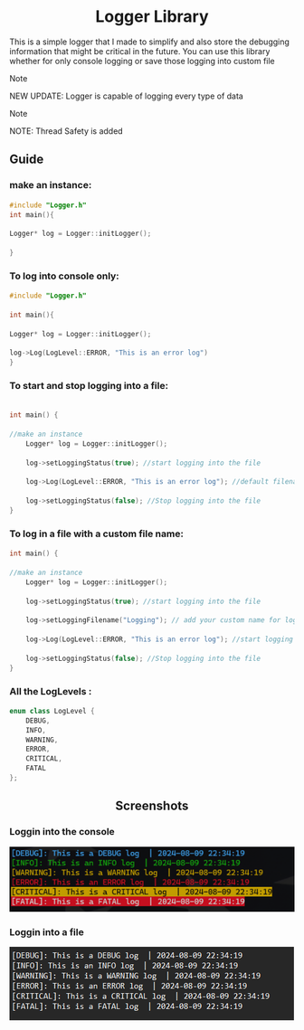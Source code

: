 <h1 align="center"> Logger Library </h1>

This is a simple logger that I made to simplify and also store the debugging information that might be critical in the future.
You can use this library whether for only console logging or save those logging into custom file

> [!NOTE]
> NEW UPDATE: Logger is capable of logging every type of data

> [!NOTE]
> NOTE: Thread Safety is added

<h2>Guide</h2>

 <h3> make an instance: </h3>
   
```CPP
#include "Logger.h"
int main(){

Logger* log = Logger::initLogger();

}
```

<h3>To log into console only: </h3> 

```CPP
#include "Logger.h"

int main(){

Logger* log = Logger::initLogger();

log->Log(LogLevel::ERROR, "This is an error log") 
}
```
<h3>To start and stop logging into a file: </h3>

```CPP

int main() {

//make an instance
	Logger* log = Logger::initLogger();

	log->setLoggingStatus(true); //start logging into the file

	log->Log(LogLevel::ERROR, "This is an error log"); //default filename is Log.log

	log->setLoggingStatus(false); //Stop logging into the file
}
```
<h3>To log in a file with a custom file name:</h3>

```CPP
int main() {

//make an instance
	Logger* log = Logger::initLogger();

	log->setLoggingStatus(true); //start logging into the file

	log->setLoggingFilename("Logging"); // add your custom name for log file

	log->Log(LogLevel::ERROR, "This is an error log"); //start logging into Logging.log

	log->setLoggingStatus(false); //Stop logging into the file
}
```


<h3>All the LogLevels : </h3>

```CPP
enum class LogLevel {
	DEBUG,
	INFO,
	WARNING,
	ERROR,
	CRITICAL,
	FATAL
};
```

<h2 align="center">Screenshots</h2>

 <h3> Loggin into the console </h3>
 
![loggingFile](Media/Console-Logging.png)

 <h3> Loggin into a file </h3>
 
![loggingFile](Media/Logging-file.png)


